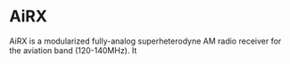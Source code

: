 # AiRX
AiRX is a modularized fully-analog superheterodyne AM radio receiver for the aviation band (120-140MHz). It 
